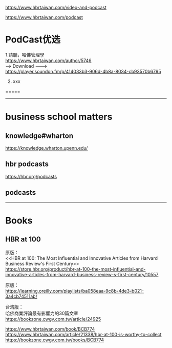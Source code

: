 https://www.hbrtaiwan.com/video-and-podcast    


https://www.hbrtaiwan.com/podcast     



#  PodCast优选     

1.請聽，哈佛管理學      
https://www.hbrtaiwan.com/author/5746            
-->  Download --->        
https://player.soundon.fm/p/414033b3-906d-4b8a-8034-cb93570b6795        



2. xxx    




=====

--------
#   business school matters    
##  knowledge#wharton
https://knowledge.wharton.upenn.edu/          


## hbr podcasts    
https://hbr.org/podcasts      


## podcasts   




---

#  Books
##  HBR at 100
原版：     
<<HBR at 100: The Most Influential and Innovative Articles from Harvard Business Review's First Century>>     
https://store.hbr.org/product/hbr-at-100-the-most-influential-and-innovative-articles-from-harvard-business-review-s-first-century/10557     

原版：    
https://learning.oreilly.com/playlists/ba058eaa-9c8b-4de3-b021-3a4cb74511ab/     



台湾版：      
哈佛商業評論最有影響力的30篇文章       
https://bookzone.cwgv.com.tw/article/24925      

https://www.hbrtaiwan.com/book/BCB774      
https://www.hbrtaiwan.com/article/21338/hbr-at-100-is-worthy-to-collect         
https://bookzone.cwgv.com.tw/books/BCB774         


